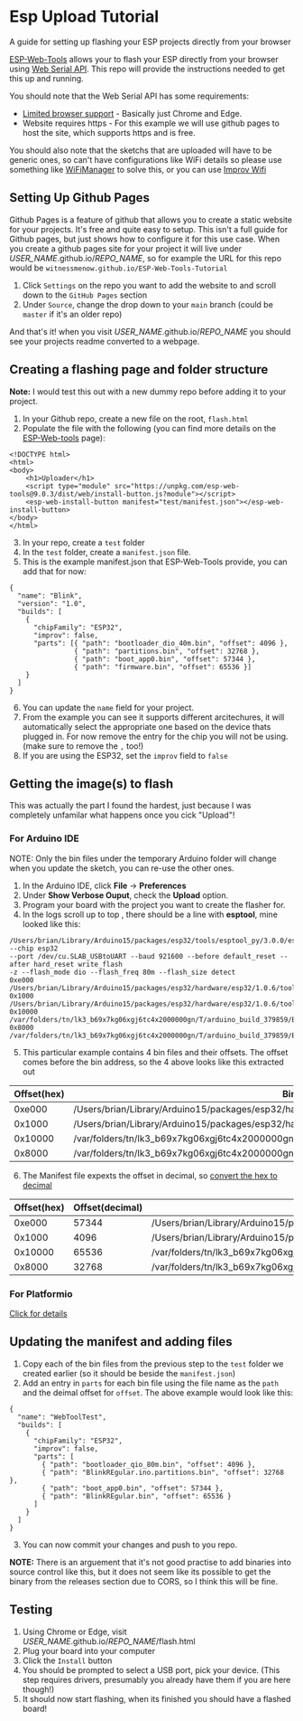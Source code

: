 
# Esp Upload Tutorial
A guide for setting up flashing your ESP projects directly from your browser

[ESP-Web-Tools](https://esphome.github.io/esp-web-tools/) allows your to flash your ESP directly from your browser using [Web Serial API](https://developer.mozilla.org/en-US/docs/Web/API/Web_Serial_API). This repo will provide the instructions needed to get this up and running.

You should note that the Web Serial API has some requirements:

- [Limited browser support](https://developer.mozilla.org/en-US/docs/Web/API/Serial) - Basically just Chrome and Edge.
- Website requires https - For this example we will use github pages to host the site, which supports https and is free.

You should also note that the sketchs that are uploaded will have to be generic ones, so can't have configurations like WiFi details so please use something like [WiFiManager](https://github.com/tzapu/WiFiManager) to solve this, or you can use [Improv Wifi](https://www.improv-wifi.com/)


## Setting Up Github Pages

Github Pages is a feature of github that allows you to create a static website for your projects. It's free and quite easy to setup. This isn't a full guide for Github pages, but just shows how to configure it for this use case. When you create a github pages site for your project it will live under *USER_NAME*.github.io/*REPO_NAME*, so for example the URL for this repo would be `witnessmenow.github.io/ESP-Web-Tools-Tutorial`

1. Click `Settings` on the repo you want to add the website to and scroll down to the `GitHub Pages` section
2. Under `Source`, change the drop down to your `main` branch (could be `master` if it's an older repo) 

And that's it! when you visit *USER_NAME*.github.io/*REPO_NAME* you should see your projects readme converted to a webpage.

## Creating a flashing page and folder structure

**Note:** I would test this out with a new dummy repo before adding it to your project.

1. In your Github repo, create a new file on the root, `flash.html`
2. Populate the file with the following (you can find more details on the [ESP-Web-tools](https://esphome.github.io/esp-web-tools/) page):
```
<!DOCTYPE html>
<html>
<body>
    <h1>Uploader</h1>
    <script type="module" src="https://unpkg.com/esp-web-tools@9.0.3/dist/web/install-button.js?module"></script>
    <esp-web-install-button manifest="test/manifest.json"></esp-web-install-button>
</body>
</html>
```
3. In your repo, create a `test` folder
4. In the `test` folder, create a `manifest.json` file.
5. This is the example manifest.json that ESP-Web-Tools provide, you can add that for now:
```
{
  "name": "Blink",
  "version": "1.0",
  "builds": [
    {
      "chipFamily": "ESP32",
      "improv": false,
      "parts": [{ "path": "bootloader_dio_40m.bin", "offset": 4096 },
                { "path": "partitions.bin", "offset": 32768 },
                { "path": "boot_app0.bin", "offset": 57344 },
                { "path": "firmware.bin", "offset": 65536 }]
    }
  ]
}
```
6. You can update the `name` field for your project.
7. From the example you can see it supports different arcitechures, it will automatically select the appropriate one based on the device thats plugged in. For now remove the entry for the chip you will not be using. (make sure to remove the `,` too!)
8. If you are using the ESP32, set the `improv` field to `false`

## Getting the image(s) to flash

This was actually the part I found the hardest, just because I was completely unfamilar what happens once you cick "Upload"!

### For Arduino IDE

NOTE: Only the bin files under the temporary Arduino folder will change when you update the sketch, you can re-use the other ones.

1. In the Arduino IDE, click **File** -> **Preferences**
2. Under **Show Verbose Ouput**, check the **Upload** option.
3. Program your board with the project you want to create the flasher for.
4. In the logs scroll up to top , there should be a line with **esptool**, mine looked like this:
```
/Users/brian/Library/Arduino15/packages/esp32/tools/esptool_py/3.0.0/esptool --chip esp32 
--port /dev/cu.SLAB_USBtoUART --baud 921600 --before default_reset --after hard_reset write_flash 
-z --flash_mode dio --flash_freq 80m --flash_size detect 
0xe000 /Users/brian/Library/Arduino15/packages/esp32/hardware/esp32/1.0.6/tools/partitions/boot_app0.bin 
0x1000 /Users/brian/Library/Arduino15/packages/esp32/hardware/esp32/1.0.6/tools/sdk/bin/bootloader_qio_80m.bin 
0x10000 /var/folders/tn/lk3_b69x7kg06xgj6tc4x2000000gn/T/arduino_build_379859/BlinkREgular.ino.bin 
0x8000 /var/folders/tn/lk3_b69x7kg06xgj6tc4x2000000gn/T/arduino_build_379859/BlinkREgular.ino.partitions.bin 

```
5. This particular example contains 4 bin files and their offsets. The offset comes before the bin address, so the 4 above looks like this extracted out

| Offset(hex) | Bin Location |
| ----------- | ------------ |
|0xe000|/Users/brian/Library/Arduino15/packages/esp32/hardware/esp32/1.0.6/tools/partitions/boot_app0.bin|
|0x1000|/Users/brian/Library/Arduino15/packages/esp32/hardware/esp32/1.0.6/tools/sdk/bin/bootloader_qio_80m.bin|
|0x10000|/var/folders/tn/lk3_b69x7kg06xgj6tc4x2000000gn/T/arduino_build_379859/BlinkREgular.ino.bin|
|0x8000|/var/folders/tn/lk3_b69x7kg06xgj6tc4x2000000gn/T/arduino_build_379859/BlinkREgular.ino.partitions.bin|

6. The Manifest file expexts the offset in decimal, so [convert the hex to decimal](https://www.rapidtables.com/convert/number/hex-to-decimal.html)

| Offset(hex) | Offset(decimal) | Bin Location |
| ----------- | --------------- | ------------ |
|0xe000|57344|/Users/brian/Library/Arduino15/packages/esp32/hardware/esp32/1.0.6/tools/partitions/boot_app0.bin|
|0x1000|4096|/Users/brian/Library/Arduino15/packages/esp32/hardware/esp32/1.0.6/tools/sdk/bin/bootloader_qio_80m.bin|
|0x10000|65536|/var/folders/tn/lk3_b69x7kg06xgj6tc4x2000000gn/T/arduino_build_379859/BlinkREgular.ino.bin|
|0x8000|32768|/var/folders/tn/lk3_b69x7kg06xgj6tc4x2000000gn/T/arduino_build_379859/BlinkREgular.ino.partitions.bin|

### For Platformio

[Click for details](https://community.platformio.org/t/export-of-binary-firmware-files-for-esp32-download-tool/9253/2)

## Updating the manifest and adding files

1. Copy each of the bin files from the previous step to the `test` folder we created earlier (so it should be beside the `manifest.json`)
2. Add an entry in `parts` for each bin file using the file name as the `path` and the deimal offset for `offset`. The above example would look like this:
```
{
  "name": "WebToolTest",
  "builds": [
    {
      "chipFamily": "ESP32",
      "improv": false,
      "parts": [
        { "path": "bootloader_qio_80m.bin", "offset": 4096 },
        { "path": "BlinkREgular.ino.partitions.bin", "offset": 32768 },
        { "path": "boot_app0.bin", "offset": 57344 },
        { "path": "BlinkREgular.bin", "offset": 65536 }
      ]
    }
  ]
}
```
3. You can now commit your changes and push to you repo.

**NOTE:** There is an arguement that it's not good practise to add binaries into source control like this, but it does not seem like its possible to get the binary from the releases section due to CORS, so I think this will be fine.

## Testing

1. Using Chrome or Edge, visit *USER_NAME*.github.io/*REPO_NAME*/flash.html
2. Plug your board into your computer
3. Click the `Install` button
4. You should be prompted to select a USB port, pick your device. (This step requires drivers, presumably you already have them if you are here though!)
5. It should now start flashing, when its finished you should have a flashed board!
